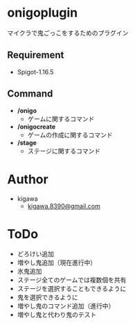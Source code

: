 # onigoplugin

マイクラで鬼ごっこをするためのプラグイン

## Requirement

* Spigot-1.16.5

## Command

- **/onigo**
    - ゲームに関するコマンド
- **/onigocreate**
    - ゲームの作成に関するコマンド
- **/stage**
    - ステージに関するコマンド

# Author

* kigawa
    * kigawa.8390@gmail.com

# ToDo

* どろけい追加
* 増やし鬼追加（現在進行中）
* 氷鬼追加
* ステージ全てのゲームでは複数個を共有
* ステージを選択することもできるように
* 鬼を選択できるように
* 増やし鬼のコマンド追加（進行中）
* 増やし鬼と代わり鬼のテスト